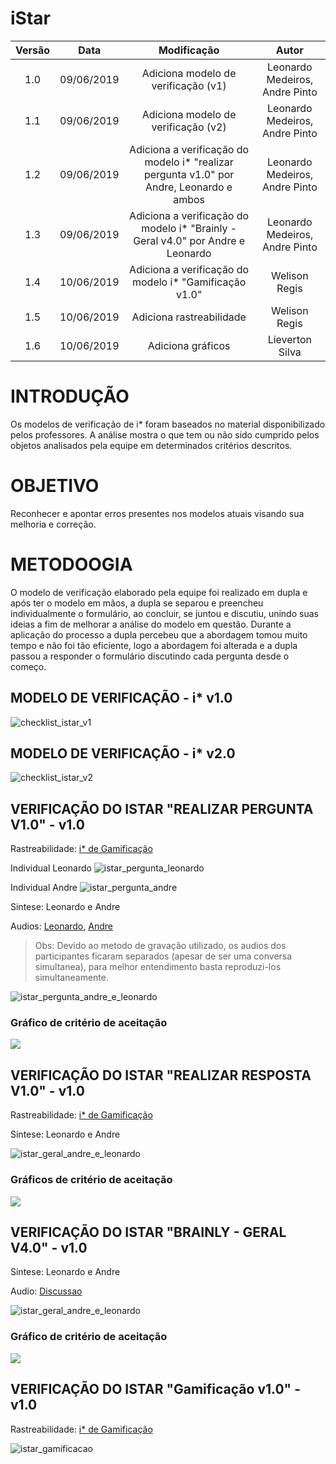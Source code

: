 # iStar

|  Versão | Data | Modificação | Autor |
|  :------: | :------: | :------: | :------: |
| 1.0 | 09/06/2019 | Adiciona modelo de verificação (v1) | Leonardo Medeiros, Andre Pinto |
| 1.1 | 09/06/2019 | Adiciona modelo de verificação (v2) | Leonardo Medeiros, Andre Pinto |
| 1.2 | 09/06/2019 | Adiciona a verificação do modelo i* "realizar pergunta v1.0" por Andre, Leonardo e ambos | Leonardo Medeiros, Andre Pinto |
| 1.3 | 09/06/2019 | Adiciona a verificação do modelo i* "Brainly - Geral v4.0" por Andre e Leonardo | Leonardo Medeiros, Andre Pinto |
| 1.4 | 10/06/2019 | Adiciona a verificação do modelo i* "Gamificação v1.0" | Welison Regis |
| 1.5 | 10/06/2019 | Adiciona rastreabilidade | Welison Regis |
| 1.6 | 10/06/2019 | Adiciona gráficos | Lieverton Silva |

# INTRODUÇÃO

Os modelos de verificação de i* foram baseados no material disponibilizado pelos professores. A análise mostra o que tem ou não sido cumprido pelos objetos analisados pela equipe em determinados critérios descritos.

# OBJETIVO

Reconhecer e apontar erros presentes nos modelos atuais visando sua melhoria e correção.

# METODOOGIA

O modelo de verificação elaborado pela equipe foi realizado em dupla e após ter o modelo em mãos, a dupla se separou e preencheu individualmente o formulário, ao concluir, se juntou e discutiu, unindo suas ideias a fim de melhorar a análise do modelo em questão. Durante a aplicação do processo a dupla percebeu que a abordagem tomou muito tempo e não foi tão eficiente, logo a abordagem foi alterada e a dupla passou a responder o formulário discutindo cada pergunta desde o começo.

## MODELO DE VERIFICAÇÃO - i* v1.0

![checklist_istar_v1](./images/analise/checklist_istar_v1.png)

## MODELO DE VERIFICAÇÃO - i* v2.0

![checklist_istar_v2](./images/analise/checklist_istar_v2.jpg)

## VERIFICAÇÃO DO ISTAR "REALIZAR PERGUNTA V1.0" - v1.0

Rastreabilidade: [i* de Gamificação](./i_star.md#isr02)

Individual Leonardo
![istar_pergunta_leonardo](./images/analise/istar_pergunta_leonardo.png)

Individual Andre
![istar_pergunta_andre](./images/analise/istar_pergunta_andre.png)

Sintese: Leonardo e Andre

Audios:
[Leonardo](https://drive.google.com/file/d/1pXXKOsgZi7ksFLsfP-g7jhWzy_O25w4P/view?usp=sharing), [Andre](https://drive.google.com/file/d/1BQy9X-c2qaojW_N7-M9UCGvmyrtpX_bb/view?usp=sharing)

> Obs: Devido ao metodo de gravação utilizado, os audios dos participantes ficaram separados (apesar de ser uma conversa simultanea), para melhor entendimento basta reproduzi-los simultaneamente.

![istar_pergunta_andre_e_leonardo](./images/analise/istar_pergunta_andre_e_leonardo.png)

### Gráfico de critério de aceitação


![](./images/analise/grafico_realizar_pergunta.jpg)

## VERIFICAÇÃO DO ISTAR "REALIZAR RESPOSTA V1.0" - v1.0

Rastreabilidade: [i* de Gamificação](./i_star.md#isr03)

Sintese: Leonardo e Andre

![istar_geral_andre_e_leonardo](./images/analise/istar_resposta_andre_e_leonardo.png)

### Gráficos de critério de aceitação


![](./images/analise/grafico_realizar_resposta.jpg)


## VERIFICAÇÃO DO ISTAR "BRAINLY - GERAL V4.0" - v1.0

Sintese: Leonardo e Andre

Audio: [Discussao](https://drive.google.com/file/d/1d99E9UCn2FyxWRZsSDSxK52dXiv1vsy0/view?usp=sharing)

![istar_geral_andre_e_leonardo](./images/analise/istar_geral_andre_e_leonardo.png)

### Gráfico de critério de aceitação


![](./images/analise/grafico_geral.jpg)


## VERIFICAÇÃO DO ISTAR "Gamificação v1.0" - v1.0

Rastreabilidade: [i* de Gamificação](./i_star.md#isr05)

![istar_gamificacao](./images/analise/istar_gamificacao.png)
